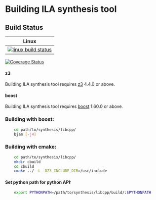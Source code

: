 # Building ILA synthesis tool

Build Status
------------

| Linux                        |
|------------------------------|
| [![linux build status][1]][2]|

[1]: https://travis-ci.org/Bo-Yuan-Huang/ILA.svg?branch=master
[2]: https://travis-ci.org/Bo-Yuan-Huang/ILA

[![Coverage Status](https://coveralls.io/repos/github/Bo-Yuan-Huang/ILA/badge.svg)](https://coveralls.io/github/Bo-Yuan-Huang/ILA)

#### z3 
Building ILA synthesis tool requires [z3](https://github.com/Z3Prover/z3) 4.4.0 or above.

#### boost
Building ILA synthesis tool requires [boost](https://www.boost.org) 1.60.0 or above.

### Building with boost:

```bash
	cd path/to/synthesis/libcpp/
	bjam [-j4]
```

### Building with cmake:

```bash
	cd path/to/synthesis/libcpp/
	mkdir cbuild
	cd cbuild
	cmake ../ -L -DZ3_INCLUDE_DIR=/usr/include
```

#### Set python path for python API:

```bash
	export PYTHONPATH=/path/to/synthesis/libcpp/build/:$PYTHONPATH
```
